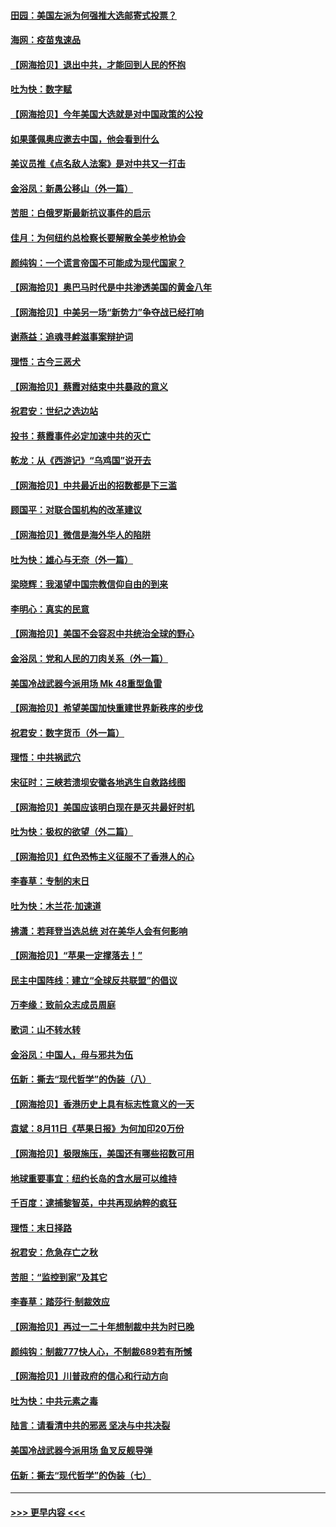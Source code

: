 #### [田园：美国左派为何强推大选邮寄式投票？](../pages/nsc993/n12352963.md?t=08250951) 
#### [海网：疫苗鬼速品](../pages/nsc993/n12354438.md?t=08250951) 
#### [【网海拾贝】退出中共，才能回到人民的怀抱](../pages/nsc993/n12352634.md?t=08250951) 
#### [吐为快：数字赋](../pages/nsc993/n12352317.md?t=08250951) 
#### [【网海拾贝】今年美国大选就是对中国政策的公投](../pages/nsc993/n12350973.md?t=08250951) 
#### [如果蓬佩奥应邀去中国，他会看到什么](../pages/nsc993/n12350945.md?t=08250951) 
#### [美议员推《点名敌人法案》是对中共又一打击](../pages/nsc993/n12350765.md?t=08250951) 
#### [金浴凤：新愚公移山（外一篇）](../pages/nsc993/n12350253.md?t=08250951) 
#### [苦胆：白俄罗斯最新抗议事件的启示](../pages/nsc993/n12349989.md?t=08250951) 
#### [佳月：为何纽约总检察长要解散全美步枪协会](../pages/nsc993/n12349939.md?t=08250951) 
#### [颜纯钩：一个谎言帝国不可能成为现代国家？](../pages/nsc993/n12349898.md?t=08250951) 
#### [【网海拾贝】奥巴马时代是中共渗透美国的黄金八年](../pages/nsc993/n12349284.md?t=08250951) 
#### [【网海拾贝】中美另一场“新势力”争夺战已经打响](../pages/nsc993/n12346998.md?t=08250951) 
#### [谢燕益：追魂寻衅滋事案辩护词](../pages/nsc993/n12346892.md?t=08250951) 
#### [理悟：古今三恶犬](../pages/nsc993/n12345190.md?t=08250951) 
#### [【网海拾贝】蔡霞对结束中共暴政的意义](../pages/nsc993/n12344263.md?t=08250951) 
#### [祝君安：世纪之选边站](../pages/nsc993/n12342382.md?t=08250951) 
#### [投书：蔡霞事件必定加速中共的灭亡](../pages/nsc993/n12341881.md?t=08250951) 
#### [乾龙：从《西游记》“乌鸡国”说开去](../pages/nsc993/n12341690.md?t=08250951) 
#### [【网海拾贝】中共最近出的招数都是下三滥](../pages/nsc993/n12341593.md?t=08250951) 
#### [顾国平：对联合国机构的改革建议](../pages/nsc993/n12339928.md?t=08250951) 
#### [【网海拾贝】微信是海外华人的陷阱](../pages/nsc993/n12338868.md?t=08250951) 
#### [吐为快：雄心与无奈（外一篇）](../pages/nsc993/n12338132.md?t=08250951) 
#### [梁晓辉：我渴望中国宗教信仰自由的到来](../pages/nsc993/n12336657.md?t=08250951) 
#### [李明心：真实的民意](../pages/nsc993/n12336089.md?t=08250951) 
#### [【网海拾贝】美国不会容忍中共统治全球的野心](../pages/nsc993/n12336063.md?t=08250951) 
#### [金浴凤：党和人民的刀肉关系（外一篇）](../pages/nsc993/n12335834.md?t=08250951) 
#### [美国冷战武器今派用场 Mk 48重型鱼雷](../pages/nsc993/n12335354.md?t=08250951) 
#### [【网海拾贝】希望美国加快重建世界新秩序的步伐](../pages/nsc993/n12334224.md?t=08250951) 
#### [祝君安：数字货币（外一篇）](../pages/nsc993/n12334186.md?t=08250951) 
#### [理悟：中共祸武穴](../pages/nsc993/n12333962.md?t=08250951) 
#### [宋征时：三峡若溃坝安徽各地逃生自救路线图](../pages/nsc993/n12332450.md?t=08250951) 
#### [【网海拾贝】美国应该明白现在是灭共最好时机](../pages/nsc993/n12332313.md?t=08250951) 
#### [吐为快：极权的欲望（外二篇）](../pages/nsc993/n12332089.md?t=08250951) 
#### [【网海拾贝】红色恐怖主义征服不了香港人的心](../pages/nsc993/n12329296.md?t=08250951) 
#### [李春草：专制的末日](../pages/nsc993/n12329079.md?t=08250951) 
#### [吐为快：木兰花‧加速道](../pages/nsc993/n12327366.md?t=08250951) 
#### [拂潇：若拜登当选总统 对在美华人会有何影响](../pages/nsc993/n12295996.md?t=08250951) 
#### [【网海拾贝】“苹果一定撑落去！”](../pages/nsc993/n12326784.md?t=08250951) 
#### [民主中国阵线：建立“全球反共联盟”的倡议](../pages/nsc993/n12324177.md?t=08250951) 
#### [万李缘：致前众志成员周庭](../pages/nsc993/n12324635.md?t=08250951) 
#### [歌词：山不转水转](../pages/nsc993/n12324599.md?t=08250951) 
#### [金浴凤：中国人，毋与邪共为伍](../pages/nsc993/n12324257.md?t=08250951) 
#### [伍新：撕去“现代哲学”的伪装（八）](../pages/nsc993/n12324188.md?t=08250951) 
#### [【网海拾贝】香港历史上具有标志性意义的一天](../pages/nsc993/n12324021.md?t=08250951) 
#### [袁斌：8月11日《苹果日报》为何加印20万份](../pages/nsc993/n12323955.md?t=08250951) 
#### [【网海拾贝】极限施压，美国还有哪些招数可用](../pages/nsc993/n12322512.md?t=08250951) 
#### [地球重要事宜：纽约长岛的含水层可以维持](../pages/nsc993/n12321844.md?t=08250951) 
#### [千百度：逮捕黎智英，中共再现纳粹的疯狂](../pages/nsc993/n12321777.md?t=08250951) 
#### [理悟：末日择路](../pages/nsc993/n12320812.md?t=08250951) 
#### [祝君安：危急存亡之秋](../pages/nsc993/n12320795.md?t=08250951) 
#### [苦胆：“监控到家”及其它](../pages/nsc993/n12320751.md?t=08250951) 
#### [李春草：踏莎行·制裁效应](../pages/nsc993/n12318290.md?t=08250951) 
#### [【网海拾贝】再过一二十年想制裁中共为时已晚](../pages/nsc993/n12318195.md?t=08250951) 
#### [颜纯钩：制裁777快人心，不制裁689若有所憾](../pages/nsc993/n12316912.md?t=08250951) 
#### [【网海拾贝】川普政府的信心和行动方向](../pages/nsc993/n12316673.md?t=08250951) 
#### [吐为快：中共元素之毒](../pages/nsc993/n12316547.md?t=08250951) 
#### [陆言：请看清中共的邪恶 坚决与中共决裂](../pages/nsc993/n12315784.md?t=08250951) 
#### [美国冷战武器今派用场 鱼叉反舰导弹](../pages/nsc993/n12316258.md?t=08250951) 
#### [伍新：撕去“现代哲学”的伪装（七）](../pages/nsc993/n12315846.md?t=08250951) 

----
#### [ >>> 更早内容 <<< ](../indexes/nsc993-earlier.md)
